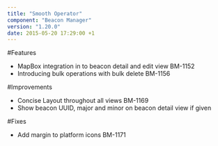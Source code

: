 ```yaml
---
title: "Smooth Operator"
component: "Beacon Manager"
version: "1.20.0"
date: 2015-05-20 17:29:00 +1
---
```

#Features
* MapBox integration in to beacon detail and edit view BM-1152
* Introducing bulk operations with bulk delete BM-1156

#Improvements
* Concise Layout throughout all views BM-1169
* Show beacon UUID, major and minor on beacon detail view if given

#Fixes
* Add margin to platform icons BM-1171